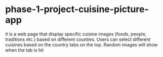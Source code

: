 # phase-1-project-cuisine-picture-app
it is a web page that display specific cuisine images (foods, people, traditions etc.) based on different counties.  Users can select different cuisines based on the country tabs on the top. Random images will show when the tab is hit
